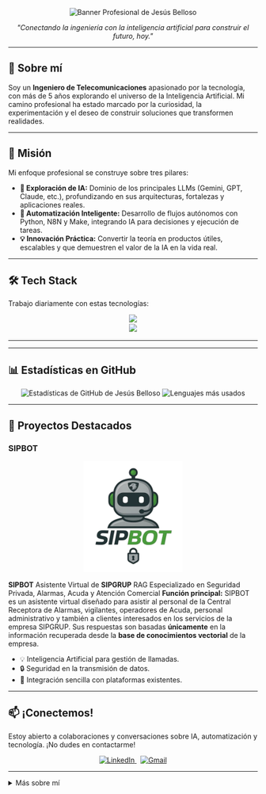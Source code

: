 <p align="center">
  <img src="https://placehold.co/1200x300/0D1117/FFFFFF?text=Ingeniero+de+Telecomunicaciones+%7C+Explorador+de+IA" alt="Banner Profesional de Jesús Belloso">
</p>

<p align="center">
  <i>"Conectando la ingeniería con la inteligencia artificial para construir el futuro, hoy."</i>
</p>

---

## 👋 Sobre mí

Soy un **Ingeniero de Telecomunicaciones** apasionado por la tecnología, con más de 5 años explorando el universo de la Inteligencia Artificial. Mi camino profesional ha estado marcado por la curiosidad, la experimentación y el deseo de construir soluciones que transformen realidades.

---

## 🚀 Misión

Mi enfoque profesional se construye sobre tres pilares:

- **🧠 Exploración de IA:** Dominio de los principales LLMs (Gemini, GPT, Claude, etc.), profundizando en sus arquitecturas, fortalezas y aplicaciones reales.
- **🤖 Automatización Inteligente:** Desarrollo de flujos autónomos con Python, N8N y Make, integrando IA para decisiones y ejecución de tareas.
- **💡 Innovación Práctica:** Convertir la teoría en productos útiles, escalables y que demuestren el valor de la IA en la vida real.

---

## 🛠️ Tech Stack

Trabajo diariamente con estas tecnologías:

<p align="center">
  <a href="https://skillicons.dev">
    <img src="https://skillicons.dev/icons?i=python,js,html,css,gcp,googlecloud,docker,git,github,vscode,n8n&perline=11" />
    <br>
    <img src="https://skillicons.dev/icons?i=gemini,openai,postman,linux,bash&perline=11" />
  </a>
</p>

---



---

## 📊 Estadísticas en GitHub

<p align="center">
  <img src="https://github-readme-stats.vercel.app/api?username=JesusBelloso&show_icons=true&theme=dracula&locale=es" alt="Estadísticas de GitHub de Jesús Belloso" />
  <img src="https://github-readme-stats.vercel.app/api/top-langs/?username=JesusBelloso&layout=compact&theme=dracula&locale=es" alt="Lenguajes más usados" />
</p>

---

## 🌟 Proyectos Destacados

### SIPBOT
<p align="center">
  <img src="assets/SIPBOT.png" alt="Logo SIPBOT" width="200">
</p>

**SIPBOT** Asistente Virtual de **SIPGRUP** RAG
Especializado en Seguridad Privada, Alarmas, Acuda y Atención Comercial
**Función principal:**
SIPBOT es un asistente virtual diseñado para asistir al personal de la Central Receptora de Alarmas, vigilantes, operadores de Acuda, personal administrativo y también a clientes interesados en los servicios de la empresa SIPGRUP. Sus respuestas son basadas **únicamente** en la información recuperada desde la **base de conocimientos vectorial** de la empresa.

- 💡 Inteligencia Artificial para gestión de llamadas.
- 🔒 Seguridad en la transmisión de datos.
- 🤖 Integración sencilla con plataformas existentes.

---

## 📫 ¡Conectemos!

Estoy abierto a colaboraciones y conversaciones sobre IA, automatización y tecnología. ¡No dudes en contactarme!

<p align="center">
  <a href="https://www.linkedin.com/in/jesusbelloso88/">
    <img src="https://img.shields.io/badge/LinkedIn-0077B5?style=for-the-badge&logo=linkedin&logoColor=white" alt="LinkedIn">
  </a>
  &nbsp;
  <a href="mailto:jesusbelloso89@gmail.com">
    <img src="https://img.shields.io/badge/Gmail-D14836?style=for-the-badge&logo=gmail&logoColor=white" alt="Gmail">
  </a>
</p>

---

<details>
  <summary>Más sobre mí</summary>
  <ul>
    <li>🌍 Ubicación: <b>Empuriabrava, España</b></li>
    <li>👨‍💻 Actualmente trabajando en: <b>SIPGRUP/Departamento I+D</b></li>
    <li>🎓 Formación: <b>Universidad Experimental de la Fuerza Armada Venezuela, Especialista de Telecomunicaciones</b></li>
    <li>🗣️ Idiomas: Español, Inglés</li>
  </ul>
</details>
